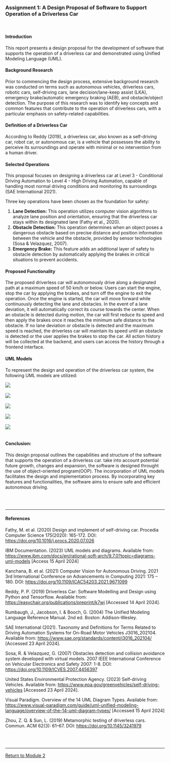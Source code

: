 ### Assignment 1: A Design Proposal of Software to Support Operation of a Driverless Car

<br>

#### Introduction
This report presents a design proposal for the development of software that supports the operation of a driverless car and demonstrated using Unified Modeling Language (UML).

#### Background Research
Prior to commencing the design process, extensive background research was conducted on terms such as autonomous vehicles, driverless cars, robotic cars, self-driving cars, lane decision/lane-keep assist (LKA), emergency brake/automatic emergency braking (AEB), and obstacle/object detection. The purpose of this research was to identify key concepts and common features that contribute to the operation of driverless cars, with a particular emphasis on safety-related capabilities.

#### Definition of a Driverless Car
According to Reddy (2019), a driverless car, also known as a self-driving car, robot car, or autonomous car, is a vehicle that possesses the ability to perceive its surroundings and operate with minimal or no intervention from a human driver.

#### Selected Operations
This proposal focuses on designing a driverless car at Level 3 - Conditional Driving Automation to Level 4 - High Driving Automation, capable of handling most normal driving conditions and monitoring its surroundings (SAE International 2021). 

Three key operations have been chosen as the foundation for safety:

1.	**Lane Detection:** This operation utilizes computer vision algorithms to analyze lane position and orientation, ensuring that the driverless car stays within its designated lane (Fathy et al., 2020).
2.	**Obstacle Detection:** This operation determines when an object poses a dangerous obstacle based on precise distance and position information between the vehicle and the obstacle, provided by sensor technologies (Sosa & Velazquez, 2007). 
3.	**Emergency Brake:** This feature adds an additional layer of safety to obstacle detection by automatically applying the brakes in critical situations to prevent accidents.

#### Proposed Functionality
The proposed driverless car will autonomously drive along a designated path at a maximum speed of 50 km/h or below. Users can start the engine, stop the car by applying the brakes, and turn off the engine to exit the operation. Once the engine is started, the car will move forward while continuously detecting the lane and obstacles. In the event of a lane deviation, it will automatically correct its course towards the center. When an obstacle is detected during motion, the car will first reduce its speed and then apply the brakes once it reaches the minimum safe distance to the obstacle. If no lane deviation or obstacle is detected and the maximum speed is reached, the driverless car will maintain its speed until an obstacle is detected or the user applies the brakes to stop the car. All action history will be collected at the backend, and users can access the history through a frontend interface.

#### UML Models
To represent the design and operation of the driverless car system, the following UML models are utilized:

<img src="OOP_Assignment1_UseCase.jpg?raw=true"> 
<br><br>

<img src="OOP_Assignment1_Class.jpg?raw=true">
<br><br>

<img src="OOP_Assignment1_Activity.jpg?raw=true">
<br><br>

<img src="OOP_Assignment1_Sequence.jpg?raw=true">
<br><br>

<img src="OOP_Assignment1_StateMach.jpg?raw=true">
<br><br>


#### Conclusion: 
This design proposal outlines the capabilities and structure of the software that supports the operation of a driverless car.  take into account potential future growth, changes and expansion, the software is designed throught the use of object-oriented program(OOP). The incorporation of UML models facilitates the design and implementation process. By incorporating key features and functionalities, the software aims to ensure safe and efficient autonomous driving.

<br><br>

---

#### References
Fathy, M. et al. (2020) Design and implement of self-driving car.  Procedia Computer Science 175(2020): 165-172. DOI: https://doi.org/10.1016/j.procs.2020.07.026

IBM Documentation. (2023) UML models and diagrams. Available from: https://www.ibm.com/docs/en/rational-soft-arch/9.7.0?topic=diagrams-uml-models [Access 15 April 2024]

Kanchana, B. et al. (2021) Computer Vision for Autonomous Driving.  2021 3rd International Conference on Advancements in Computing 2021: 175 – 180. DOI: https://doi.org/10.1109/ICAC54203.2021.9671099

Reddy, P. P. (2019) Driverless Car: Software Modelling and Design using Python and Tensorflow.  Available from: https://easychair.org/publications/preprint/k7wj [Accessed 14 April 2024].

Rumbaugh, J., Jacobson, I. & Booch, G. (2004) The Unified Modeling Language Reference Manual. 2nd ed. Boston: Addison-Wesley.

SAE International (2021).  Taxonomy and Definitions for Terms Related to Driving Automation Systems for On-Road Motor Vehicles J3016_202104.  Available from: https://www.sae.org/standards/content/j3016_202104/ [Accessed 23 April 2024].

Sosa, R. & Velazquez, G. (2007) Obstacles detection and collision avoidance system developed with virtual models. 2007 IEEE International Conference on Vehicular Electronics and Safety 2007: 1-8.  DOI: https://doi.org/10.1109/ICVES.2007.4456397

United States Environmental Protection Agency. (2023) Self-driving Vehicles.  Available from: https://www.epa.gov/greenvehicles/self-driving-vehicles [Accessed 23 April 2024].

Visual Paradigm. Overview of the 14 UML Diagram Types. Available from: https://www.visual-paradigm.com/guide/uml-unified-modeling-language/overview-of-the-14-uml-diagram-types/ [Accessed 15 April 2024]

Zhou, Z. Q. & Sun, L. (2019) Metamorphic testing of driverless cars. Commun. ACM 62(3): 61–67. DOI: https://doi.org/10.1145/3241979

<br><br>

---

[Return to Module 2](OOP.md)
